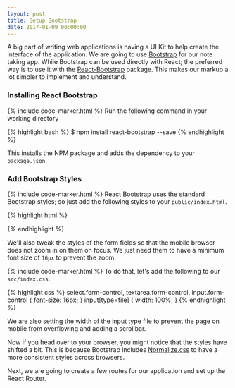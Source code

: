 ```yaml
---
layout: post
title: Setup Bootstrap
date: 2017-01-09 00:00:00
---
```


A big part of writing web applications is having a UI Kit to help create the interface of the application. We are going to use [Bootstrap](http://getbootstrap.com) for our note taking app. While Bootstrap can be used directly with React; the preferred way is to use it with the [React-Bootstrap](https://react-bootstrap.github.io) package. This makes our markup a lot simpler to implement and understand.

### Installing React Bootstrap

{% include code-marker.html %} Run the following command in your working directory

{% highlight bash %}
$ npm install react-bootstrap --save
{% endhighlight %}

This installs the NPM package and adds the dependency to your `package.json`.

### Add Bootstrap Styles

{% include code-marker.html %} React Bootstrap uses the standard Bootstrap styles; so just add the following styles to your `public/index.html`.

{% highlight html %}
<link rel="stylesheet" href="https://maxcdn.bootstrapcdn.com/bootstrap/latest/css/bootstrap.min.css">
{% endhighlight %}

We'll also tweak the styles of the form fields so that the mobile browser does not zoom in on them on focus. We just need them to have a minimum font size of `16px` to prevent the zoom.

{% include code-marker.html %} To do that, let's add the following to our `src/index.css`.

{% highlight css %}
select.form-control,
textarea.form-control,
input.form-control {
  font-size: 16px;
}
input[type=file] {
  width: 100%;
}
{% endhighlight %}

We are also setting the width of the input type file to prevent the page on mobile from overflowing and adding a scrollbar.

Now if you head over to your browser, you might notice that the styles have shifted a bit. This is because Bootstrap includes [Normalize.css](http://necolas.github.io/normalize.css/) to have a more consistent styles across browsers.

Next, we are going to create a few routes for our application and set up the React Router.
